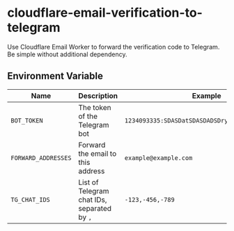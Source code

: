 # cloudflare-email-verification-to-telegram

Use Cloudflare Email Worker to forward the verification code to Telegram. Be simple without additional dependency. 

## Environment Variable

| Name                | Description                                 | Example                                          |
| ------------------- | --------------------------------------------| ------------------------------------------------ |
| `BOT_TOKEN`         | The token of the Telegram bot               | `1234093335:SDASDatSDASDADSDryaasdasdasdaeweawe` |
| `FORWARD_ADDRESSES` | Forward the email to this address           | `example@example.com`                            |
| `TG_CHAT_IDS`       | List of Telegram chat IDs, separated by `,` | `-123,-456,-789`                                 |
